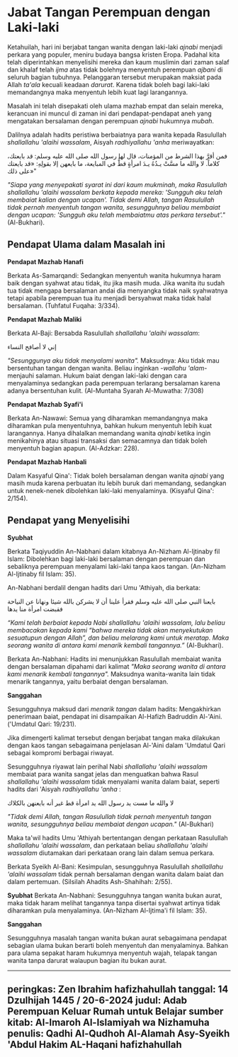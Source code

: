 # Jabat Tangan Perempuan dengan Laki-laki

Ketahuilah, hari ini berjabat tangan wanita dengan laki-laki _ajnabi_ menjadi perkara yang populer, meniru budaya bangsa kristen Eropa. Padahal kita telah diperintahkan menyelisihi mereka dan kaum muslimin dari zaman salaf dan khalaf telah _ijma_ atas tidak bolehnya menyentuh perempuan _ajbani_ di seluruh bagian tubuhnya. Pelanggaran tersebut merupakan maksiat pada Allah _ta'ala_ kecuali keadaan _darurat_. Karena tidak boleh bagi laki-laki memandangnya maka menyentuh lebih kuat lagi larangannya.

Masalah ini telah disepakati oleh ulama mazhab empat dan selain mereka, kerancuan ini muncul di zaman ini dari pendapat-pendapat aneh yang mengatakan bersalaman dengan perempuan _ajnabi_ hukumnya _mubah_.

Dalilnya adalah hadits peristiwa berbaiatnya para wanita kepada Rasulullah _shallallahu 'alaihi wassalam_, Aisyah _radhiyallahu 'anha_ meriwayatkan:

فمن أقرَّ بهذا الشرط من المؤمنات، قال لها رسول الله صلى الله عليه وسلم: قد بايعتك، كلاماً. لا والله ما مسَّتْ يـدُهُ يـدَ امرأةٍ قطُّ في المبايعة، ما بايعهن إلا بقولِهِ: «قد بايعتك على ذلك»"

_"Siapa yang menyepakati syarat ini dari kaum mukminah, maka Rasulullah shallallahu 'alaihi wassalam berkata kepada mereka: 'Sungguh aku telah membaiat kalian dengan ucapan'. Tidak demi Allah, tangan Rasulullah tidak pernah menyentuh tangan wanita, sesungguhnya beliau membaiat dengan ucapan: 'Sungguh aku telah membaiatmu atas perkara tersebut'."_ (Al-Bukhari). 

## Pendapat Ulama dalam Masalah ini

**Pendapat Mazhab Hanafi**

Berkata As-Samarqandi: Sedangkan menyentuh wanita hukumnya haram baik dengan syahwat atau tidak, itu jika masih muda. Jika wanita itu sudah tua tidak mengapa bersalaman andai dia menyangka tidak naik syahwatnya tetapi apabila perempuan tua itu menjadi bersyahwat maka tidak halal bersalaman. (Tuhfatul Fuqaha: 3/334).

**Pendapat Mazhab Maliki**

Berkata Al-Baji: Bersabda Rasulullah _shallallahu 'alaihi wassalam_: 

إني لا أصافح النساء

_"Sesunggunya aku tidak menyalami wanita"._ Maksudnya: Aku tidak mau bersentuhan tangan dengan wanita. Beliau inginkan -_wallahu 'alam_- menjauhi salaman. Hukum baiat dengan laki-laki dengan cara menyalaminya sedangkan pada perempuan terlarang bersalaman karena adanya bersentuhan kulit. (Al-Muntaha Syarah Al-Muwatha: 7/308)

**Pendapat Mazhab Syafi'i**

Berkata An-Nawawi: Semua yang diharamkan memandangnya maka diharamkan pula menyentuhnya, bahkan hukum menyentuh lebih kuat larangannya. Hanya dihalalkan memandang wanita _ajnabi_ ketika ingin menikahinya atau situasi transaksi dan semacamnya dan tidak boleh menyentuh bagian apapun. (Al-Adzkar: 228).

**Pendapat Mazhab Hanbali**

Dalam Kasyaful Qina': Tidak boleh bersalaman dengan wanita _ajnabi_ yang masih muda karena perbuatan itu lebih buruk dari memandang, sedangkan untuk nenek-nenek dibolehkan laki-laki menyalaminya. (Kisyaful Qina': 2/154).

## Pendapat yang Menyelisihi

**Syubhat**

Berkata Taqiyuddin An-Nabhani dalam kitabnya An-Nizham Al-Ijtinaby fil Islam: Dibolehkan bagi laki-laki bersalaman dengan perempuan dan sebaliknya perempuan menyalami laki-laki tanpa kaos tangan. (An-Nizham Al-Ijtinaby fil Islam: 35).

An-Nabhani berdalil dengan hadits dari Umu 'Athiyah, dia berkata:

بايعنا النبي صلى الله عليه وسلم فقرأ علينا أن لا يشركن بالله شيئا ونهانا عن النياحة فقبضت امرأة منا يدها

_“Kami telah berbaiat kepada Nabi shallallahu 'alaihi wassalam, lalu beliau membacakan kepada kami “bahwa mereka tidak akan menyekutukan sesuatupun dengan Allah”, dan beliau melarang kami untuk meratap. Maka seorang wanita di antara kami menarik kembali tangannya.”_ (Al-Bukhari).

Berkata An-Nabhani: Hadits ini menunjukkan Rasulullah membaiat wanita dengan bersalaman dipahami dari kalimat _"Maka seorang wanita di antara kami menarik kembali tangannya"._ Maksudnya wanita-wanita lain tidak menarik tangannya, yaitu berbaiat dengan bersalaman.

**Sanggahan**

Sesungguhnya maksud dari _menarik tangan_ dalam hadits: Mengakhirkan penerimaan baiat, pendapat ini disampaikan Al-Hafizh Badruddin Al-'Aini. ('Umdatul Qari: 19/231).

Jika dimengerti kalimat tersebut dengan berjabat tangan maka dilakukan dengan kaos tangan sebagaimana penjelasan Al-'Aini dalam 'Umdatul Qari sebagai kompromi berbagai riwayat.

Sesungguhnya riyawat lain perihal Nabi _shallallahu 'alaihi wassalam_ membaiat para wanita sangat jelas dan menguatkan bahwa Rasul _shallallahu 'alaihi wassalam_ tidak menyalami wanita dalam baiat, seperti hadits dari 'Aisyah _radhiyallahu 'anha_ :

لا والله ما مست يد رسول الله يد امرأة قط غير أنه بايعنهن بالكلاك

_"Tidak demi Allah, tangan Rasulullah tidak pernah menyentuh tangan wanita, sesungguhnya beliau membaiat dengan ucapan."_ (Al-Bukhari)

Maka ta'wil hadits Umu 'Athiyah bertentangan dengan perkataan Rasulullah _shallallahu 'alaihi wassalam_, dan perkataan beliau _shallallahu 'alaihi wassalam_ diutamakan dari perkataan orang lain dalam semua perkara. 

Berkata Syeikh Al-Bani: Kesimpulan, sesungguhnya Rasulullah _shallallahu 'alaihi wassalam_ tidak pernah bersalaman dengan wanita dalam baiat dan dalam pertemuan. (Silsilah Ahadits Ash-Shahihah: 2/55).

**Syubhat**
Berkata An-Nabhani: Sesungguhnya tangan wanita bukan aurat, maka tidak haram melihat tangannya tanpa disertai syahwat artinya tidak diharamkan pula menyalaminya. (An-Nizham Al-Ijtima'i fil Islam: 35).

**Sanggahan**

Sesungguhnya masalah tangan wanita bukan aurat sebagaimana pendapat sebagian ulama bukan berarti boleh menyentuh dan menyalaminya. Bahkan para ulama sepakat haram hukumnya menyentuh wajah, telapak tangan wanita tanpa darurat walaupun bagian itu bukan aurat.

---
peringkas: Zen Ibrahim hafizhahullah
tanggal: 14 Dzulhijah 1445 / 20-6-2024
judul: Adab Perempuan Keluar Rumah untuk Belajar
sumber kitab: Al-Imaroh Al-Islamiyah wa Nizhamuha
penulis: Qadhi Al-Qudhoh Al-Alamah Asy-Syeikh 'Abdul Hakim AL-Haqani hafizhahullah
---



